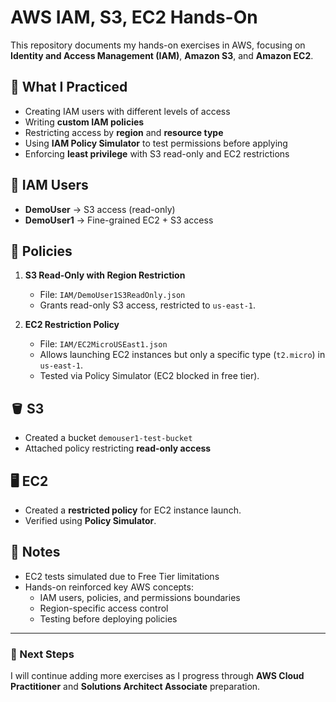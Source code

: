 # AWS IAM, S3, EC2 Hands-On

This repository documents my hands-on exercises in AWS, focusing on **Identity and Access Management (IAM)**, **Amazon S3**, and **Amazon EC2**.  

## 📌 What I Practiced
- Creating IAM users with different levels of access
- Writing **custom IAM policies**
- Restricting access by **region** and **resource type**
- Using **IAM Policy Simulator** to test permissions before applying
- Enforcing **least privilege** with S3 read-only and EC2 restrictions

## 👤 IAM Users
- **DemoUser** → S3 access (read-only)  
- **DemoUser1** → Fine-grained EC2 + S3 access  

## 📜 Policies
1. **S3 Read-Only with Region Restriction**  
   - File: `IAM/DemoUser1S3ReadOnly.json`  
   - Grants read-only S3 access, restricted to `us-east-1`.  

2. **EC2 Restriction Policy**  
   - File: `IAM/EC2MicroUSEast1.json`  
   - Allows launching EC2 instances but only a specific type (`t2.micro`) in `us-east-1`.  
   - Tested via Policy Simulator (EC2 blocked in free tier).  

## 🪣 S3
- Created a bucket `demouser1-test-bucket`  
- Attached policy restricting **read-only access**  

## 🖥️ EC2
- Created a **restricted policy** for EC2 instance launch.  
- Verified using **Policy Simulator**.  

## 📖 Notes
- EC2 tests simulated due to Free Tier limitations  
- Hands-on reinforced key AWS concepts:
  - IAM users, policies, and permissions boundaries
  - Region-specific access control
  - Testing before deploying policies

---

### 🔗 Next Steps
I will continue adding more exercises as I progress through **AWS Cloud Practitioner** and **Solutions Architect Associate** preparation.

